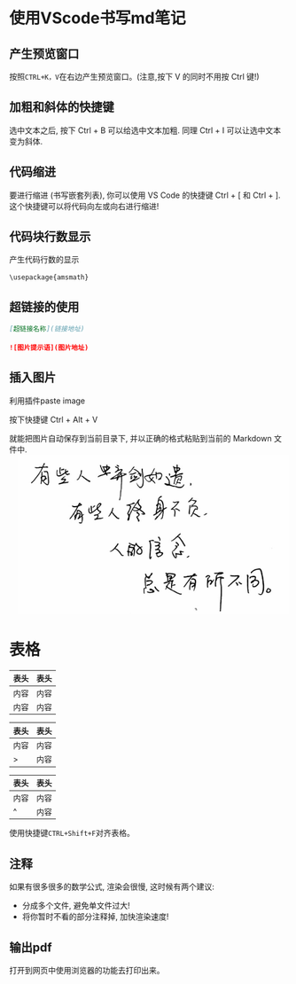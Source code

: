 # 使用VScode书写md笔记

## 产生预览窗口
按照`CTRL+K，V`在右边产生预览窗口。(注意,按下 V 的同时不用按 Ctrl 键!)

## 加粗和斜体的快捷键
选中文本之后, 按下 Ctrl + B 可以给选中文本加粗.
同理 Ctrl + I 可以让选中文本变为斜体.

## 代码缩进
要进行缩进 (书写嵌套列表), 你可以使用 VS Code 的快捷键 Ctrl + [ 和 Ctrl + ].
这个快捷键可以将代码向左或向右进行缩进!

## 代码块行数显示
产生代码行数的显示
```latex{.line-numbers}
\usepackage{amsmath}
```
## 超链接的使用
```markdown
[超链接名称](链接地址)

![图片提示语](图片地址)
```
## 插入图片
利用插件paste image

按下快捷键 Ctrl + Alt + V

就能把图片自动保存到当前目录下, 并以正确的格式粘贴到当前的 Markdown 文件中.
![](images/![Alt%20text](image.png).png)
# 表格
| 表头 | 表头 |
| ---- | ---- |
| 内容 | 内容 |
| 内容 | 内容 |

| 表头 | 表头 |
| ---- | ---- |
| 内容 | 内容 |
| >    | 内容 |

| 表头 | 表头 |
| ---- | ---- |
| 内容 | 内容 |
| ^    | 内容 |

使用快捷键`CTRL+Shift+F`对齐表格。

## 注释
<!-- 你看不见我 -->

<!-- 多行注释
就像这样 -->

如果有很多很多的数学公式, 渲染会很慢, 这时候有两个建议:

* 分成多个文件, 避免单文件过大!
* 将你暂时不看的部分注释掉, 加快渲染速度!

## 输出pdf
打开到网页中使用浏览器的功能去打印出来。

